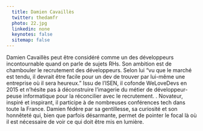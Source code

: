 ```yaml
---
  title: Damien Cavaillès
  twitter: thedamfr
  photo: 22.jpg
  linkedin: none
  keynotes: false
  sitemap: false
---
```

Damien Cavaillès peut être considéré comme un des développeurs incontournable quand on parle de sujets RHs. Son ambition est de chambouler le recrutement des développeurs. Selon lui “vu que le marché est tendu, il devrait être facile pour un dev de trouver par lui-même une entreprise où il sera heureux.” Issu de l’ISEN, il cofonde WeLoveDevs en 2015 et n’hésite pas à déconstruire l’imagerie du métier de développeur-peuse informatique pour la réconcilier avec le recrutement. . Novateur, inspiré et inspirant, il participe à de nombreuses conférences tech dans toute la France. Damien fédère par sa gentillesse, sa curiosité et son honnêteté qui, bien que parfois désarmante, permet de pointer le focal là où il est nécessaire de voir ce qui doit être mis en lumière.